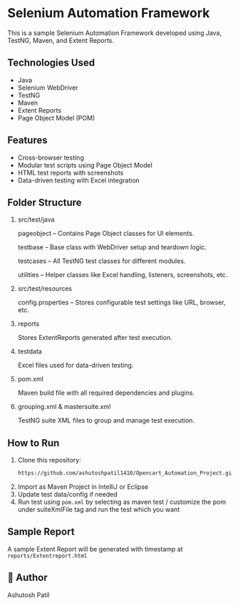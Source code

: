 # Selenium Automation Framework

This is a sample Selenium Automation Framework developed using Java, TestNG, Maven, and Extent Reports.

## Technologies Used
- Java
- Selenium WebDriver
- TestNG
- Maven
- Extent Reports
- Page Object Model (POM)

## Features
- Cross-browser testing
- Modular test scripts using Page Object Model
- HTML test reports with screenshots
- Data-driven testing with Excel integration

## Folder Structure

   1) src/test/java

        pageobject – Contains Page Object classes for UI elements.

        testbase – Base class with WebDriver setup and teardown logic.

        testcases – All TestNG test classes for different modules.

        utilities – Helper classes like Excel handling, listeners, screenshots, etc.

   2) src/test/resources

        config.properties – Stores configurable test settings like URL, browser, etc.

   3) reports

        Stores ExtentReports generated after test execution.

   4) testdata

        Excel files used for data-driven testing.

   5) pom.xml

        Maven build file with all required dependencies and plugins.

   6) grouping.xml & mastersuite.xml

        TestNG suite XML files to group and manage test execution.

## How to Run
1. Clone this repository:
   ```bash
   https://github.com/ashutoshpatil1410/Opencart_Automation_Project.git 
2. Import as Maven Project in IntelliJ or Eclipse
3. Update test data/config if needed
4. Run test using `pom.xml` by selecting as maven test / customize the pom under suiteXmlFile tag and run the test which you want

## Sample Report
A sample Extent Report will be generated with timestamp at `reports/Extentreport.html`

## 👤 Author
Ashutosh Patil
